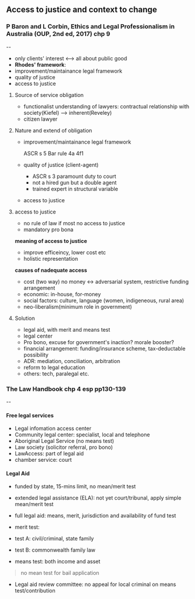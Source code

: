 ## Access to justice and context to change

### P Baron and L Corbin, Ethics and Legal Professionalism in Australia  (OUP, 2nd ed, 2017) chp 9
--
* only clients' interest <--> all about public good
* **Rhodes' framework**: 
 * improvement/maintainance legal framework
 * quality of justice
 * access to justice

1.  Source of service obligation	
	* functionalist understanding of lawyers: 	contractual relationship with society(Kiefel) --> 	inherent(Reveley)
	* citizen lawyer

2. Nature and extend of obligation
   * improvement/maintainance legal framework
     
     ASCR s 5 Bar rule 4a 4f1
     
   * quality of justice (client-agent)
   
     * ASCR s 3 paramount duty to court
     * not a hired gun but a double agent
     * trained expert in structural variable
   * access to justice
     
3.  access to justice
	
	 * no rule of law if most no access to justice
	 * mandatory pro bona
	 
	 **meaning of access to justice**
	 
	 * improve efficeincy, lower cost etc
	 * holistic representation

	 
	  **causes of nadequate access**
	  
	  * cost (two way) no money <-> adversarial system, restrictive funding arrangement
	  * economic: in-house, for-money
	  * social factors: culture, language (women, indigeneous, rural area)
	  * neo-liberalism(minimum role in government)
	  
4. Solution

	* legal aid, with merit and means test
	* legal center
	* Pro bono, excuse for government's inaction? morale booster?
	* financial arrangement: funding/insurance scheme, tax-deductable possibility
	* ADR: mediation, conciliation, arbitration
	* reform to legal education
	* others: tech, paralegal etc.

	  
	  
### The Law Handbook chp 4 esp pp130-139
--

#### Free legal services

* Legal infomation access center
* Community legal center: specialist, local and telephone
* Aboriginal Legal Service (no means test)
* Law society (solicitor referral, pro bono)
* LawAccess: part of legal aid
* chamber service: court

#### Legal Aid

* funded by state, 15-mins limit, no mean/merit test
* extended legal assistance (ELA): not yet court/tribunal, apply simple mean/merit test
* full legal aid: means, merit, jurisdiction and availability of fund test
* merit test:
 * test A: civil/criminal, state family
 * test B: commonwealth family law
 
* means test: both income and asset
> no mean test for bail application

* Legal aid review committee: no appeal for local criminal on means test/contribution

